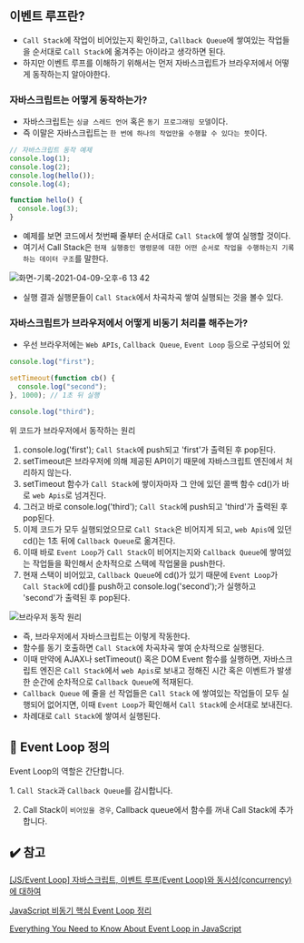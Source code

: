 ## 이벤트 루프란?

- `Call Stack`에 작업이 비어있는지 확인하고, `Callback Queue`에 쌓여있는 작업들을 순서대로 `Call Stack`에 옮겨주는 아이라고 생각하면 된다.
- 하지만 이벤트 루프를 이해하기 위해서는 먼저 자바스크립트가 브라우저에서 어떻게 동작하는지 알아야한다.

### 자바스크립트는 어떻게 동작하는가?

- 자바스크립트는 `싱글 스레드 언어` 혹은 `동기 프로그래밍 모델`이다.
- 즉 이말은 자바스크립트는 `한 번에 하나의 작업만을 수행할 수 있다는 뜻`이다.

```jsx
// 자바스크립트 동작 예제
console.log(1);
console.log(2);
console.log(hello());
console.log(4);

function hello() {
  console.log(3);
}
```

- 예제를 보면 코드에서 첫번째 줄부터 순서대로 `Call Stack`에 쌓여 실행할 것이다.
- 여기서 Call Stack은 `현재 실행중인 명령문에 대한 어떤 순서로 작업을 수행하는지 기록하는 데이터 구조`를 말한다.

![화면-기록-2021-04-09-오후-6 13 42](https://user-images.githubusercontent.com/47416686/114293700-2b4a5200-9ad3-11eb-90bc-df36e4707d57.gif)

- 실행 결과 실행문들이 `Call Stack`에서 차곡차곡 쌓여 실행되는 것을 볼수 있다.

### 자바스크립트가 브라우저에서 어떻게 비동기 처리를 해주는가?

- 우선 브라우저에는 `Web APIs`, `Callback Queue`, `Event Loop` 등으로 구성되어 있

```jsx
console.log("first");

setTimeout(function cb() {
  console.log("second");
}, 1000); // 1초 뒤 실행

console.log("third");
```

위 코드가 브라우저에서 동작하는 원리

1. console.log('first'); `Call Stack`에 push되고 'first'가 출력된 후 pop된다.
2. setTimeout은 브라우저에 의해 제공된 API이기 때문에 자바스크립트 엔진에서 처리하지 않는다.
3. setTimeout 함수가 `Call Stack`에 쌓이자마자 그 안에 있던 콜백 함수 cd()가 바로 `web Apis`로 넘겨진다.
4. 그러고 바로 console.log('third'); `Call Stack`에 push되고 'third'가 출력된 후 pop된다.
5. 이제 코드가 모두 실행되었으므로 `Call Stack`은 비어지게 되고, `web Apis`에 있던 cd()는 1초 뒤에 `Callback Queue`로 옮겨진다.
6. 이때 바로 `Event Loop`가 `Call Stack`이 비어지는지와 `Callback Queue`에 쌓여있는 작업들을 확인해서 순차적으로 스택에 작업물을 push한다.
7. 현재 스택이 비어있고, `Callback Queue`에 cd()가 있기 때문에 `Event Loop`가 `Call Stack`에 cd()를 push하고 console.log('second');가 실행하고 'second'가 출력된 후 pop된다.

![브라우저 동작 원리](https://user-images.githubusercontent.com/47416686/114293896-09ea6580-9ad5-11eb-8550-ccc8163dfc8d.gif)

- 즉, 브라우저에서 자바스크립트는 이렇게 작동한다.
- 함수를 동기 호출하면 `Call Stack`에 차곡차곡 쌓여 순차적으로 실행된다.
- 이때 만약에 AJAX나 setTimeout() 혹은 DOM Event 함수를 실행하면, 자바스크립트 엔진은 `Call Stack`에서 `web Apis`로 보내고 정해진 시간 혹은 이벤트가 발생한 순간에 순차적으로 `Callback Queue`에 적재된다.
- `Callback Queue` 에 줄을 선 작업들은 `Call Stack` 에 쌓여있는 작업들이 모두 실행되어 없어지면, 이때 `Event Loop`가 확인해서 `Call Stack`에 순서대로 보내진다.
- 차례대로 `Call Stack`에 쌓여서 실행된다.

## 📌 Event Loop 정의

Event Loop의 역할은 간단합니다.

1. `Call Stack`과 `Callback Queue`를 감시합니다.

2. Call Stack이 `비어있을 경우`, Callback queue에서 함수를 꺼내 Call Stack에 추가 합니다.

## ✔️ 참고

[](http://latentflip.com/loupe/?code=dmFyIGEgPSAxMDsKdmFyIGIgPSAxMDsKdmFyIGMgPSAyMDsKY29uc29sZS5sb2coc3VtKGEsYikpOwpjb25zb2xlLmxvZyhjKTsKCmZ1bmN0aW9uIHN1bShhLGIpIHsKICAgIHJldHVybiBhICsgYjsKfQ%3D%3D!!!PGJ1dHRvbj5DbGljayBtZSE8L2J1dHRvbj4%3D)

[[JS/Event Loop] 자바스크립트, 이벤트 루프(Event Loop)와 동시성(concurrency)에 대하여](https://im-developer.tistory.com/113)

[JavaScript 비동기 핵심 Event Loop 정리](https://medium.com/sjk5766/javascript-%EB%B9%84%EB%8F%99%EA%B8%B0-%ED%95%B5%EC%8B%AC-event-loop-%EC%A0%95%EB%A6%AC-422eb29231a8)

[Everything You Need to Know About Event Loop in JavaScript](https://blog.usejournal.com/everything-you-need-to-know-about-event-loop-in-javascript-1f14f94e5ab6)
